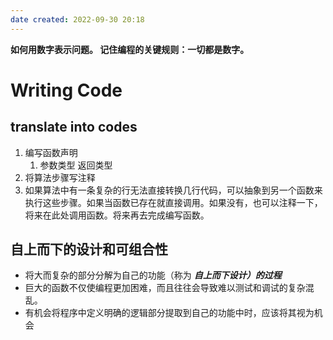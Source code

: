 ```yaml
---
date created: 2022-09-30 20:18
---
```


**如何用数字表示问题。 记住编程的关键规则：一切都是数字。**

# Writing Code

## translate into codes

1. 编写函数声明
   1. 参数类型 返回类型
2. 将算法步骤写注释
3. 如果算法中有一条复杂的行无法直接转换几行代码，可以抽象到另一个函数来执行这些步骤。如果当函数已存在就直接调用。如果没有，也可以注释一下，将来在此处调用函数。将来再去完成编写函数。

## 自上而下的设计和可组合性
- 将大而复杂的部分分解为自己的功能（称为 _**自上而下设计）的过程**_
- 巨大的函数不仅使编程更加困难，而且往往会导致难以测试和调试的复杂混乱。
- 有机会将程序中定义明确的逻辑部分提取到自己的功能中时，应该将其视为机会